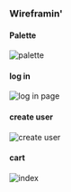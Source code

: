 ### Wireframin'
#### Palette
![palette](http://g.recordit.co/Vs3VezqItS.gif)
#### log in
![log in page](http://g.recordit.co/maALdkuAtt.gif)
#### create user
![create user](http://g.recordit.co/gMVQ5COCtG.gif)
#### cart
![index](http://g.recordit.co/YqznDMGdhY.gif)
